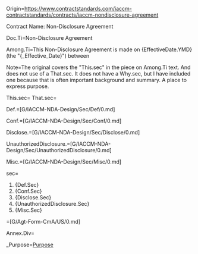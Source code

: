 Origin=<a href="https://www.contractstandards.com/iaccm-contractstandards/contracts/iaccm-nondisclosure-agreement">https://www.contractstandards.com/iaccm-contractstandards/contracts/iaccm-nondisclosure-agreement</a>

Contract Name: Non-Disclosure Agreement

Doc.Ti=Non-Disclosure Agreement

Among.Ti=This Non-Disclosure Agreement is made on {EffectiveDate.YMD} (the "{_Effective_Date}") between

Note=The original covers the "This.sec" in the piece on Among.Ti text.  And does not use of a That.sec.  It does not have a Why.sec, but I have included one because that is often important background and summary.  A place to express purpose.


This.sec=</i>
That.sec=</i>

Def.=[G/IACCM-NDA-Design/Sec/Def/0.md]

Conf.=[G/IACCM-NDA-Design/Sec/Conf/0.md]

Disclose.=[G/IACCM-NDA-Design/Sec/Disclose/0.md]

UnauthorizedDisclosure.=[G/IACCM-NDA-Design/Sec/UnauthorizedDisclosure/0.md]

Misc.=[G/IACCM-NDA-Design/Sec/Misc/0.md]

sec=<ol class="sec-and"><li>{Def.Sec}<li>{Conf.Sec}<li>{Disclose.Sec}<li>{UnauthorizedDisclosure.Sec}<li>{Misc.Sec}</ol>

=[G/Agt-Form-CmA/US/0.md]

Annex.Div=</i>

_Purpose=<a href="#Def.Purpose.sec" class="definedterm">Purpose</a>